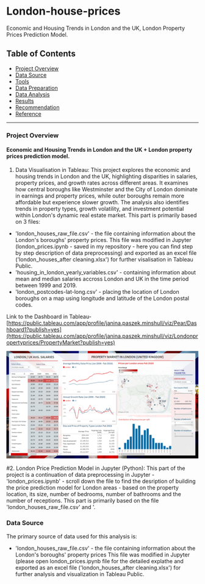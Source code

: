 # London-house-prices
Economic and Housing Trends in London and the UK, London Property Prices Prediction Model.

## Table of Contents

- [Project Overview](#project-overview)
- [Data Source](#data-source)
- [Tools](#tools)
- [Data Preparation](#data-preparation)
- [Data Analysis](#data-analysis)
- [Results](#results)
- [Recommendation](#recommendation)
- [Reference](#reference)

---

### Project Overview
#### Economic and Housing Trends in London and the UK + London property prices prediction model.

1. Data Visualisation in Tableau:
This project explores the economic and housing trends in London and the UK, highlighting disparities in salaries, property prices, and growth rates across different areas. It examines how central boroughs like Westminster and the City of London dominate in earnings and property prices, while outer boroughs remain more affordable but experience slower growth. The analysis also identifies trends in property types, growth volatility, and investment potential within London's dynamic real estate market. This part is primarily based on 3 files:
  -  'london_houses_raw_file.csv' - the file containing information about the London's boroughs' property prices. This file was modified in Jupyter (london_prices.ipynb - saved in my repository - here you can find step by step description of data preprocessing) and exported as an excel file ('london_houses_after cleaning.xlsx') for further visalisation in Tableau Public.
  - 'housing_in_london_yearly_variables.csv' - containing information about mean and median salaries accross London and UK in the time period between 1999 and 2019.
  - 'london_postcodes-lat-long.csv' - placing the location of London boroughs on a map using longitude and latitude of the London postal codes.

Link to the Dashboard in Tableau- [https://public.tableau.com/app/profile/janina.paszek.minshull/viz/Pear/Dashboard1?publish=yes](https://public.tableau.com/app/profile/janina.paszek.minshull/viz/Londonpropertyprices/PropertyMarket?publish=yes)

![london-house-prices-dashboard](https://github.com/NinPasMin/London-house-prices/blob/main/London%20house%20prices%20Tableau%20dashboard.PNG?raw=true)

#2. London Price Prediction Model in Jupyter (Python):
This part of the project is a continuation of data preprocessing in Jupyter - 'london_prices.ipynb' - scroll down the file to find the desription of building the price prediction model for London areas - based on the property location, its size, number of bedrooms, number of bathrooms and the number of receptions. This part is primarily based on the file 'london_houses_raw_file.csv' and '.


### Data Source

The primary source of data used for this analysis is:
- 'london_houses_raw_file.csv' - the file containing information about the London's boroughs' property prices This file was modified in Jupyter (please open london_prices.ipynb file for the detailed explathe  and exported as an excel file ('london_houses_after cleaning.xlsx') for further analysis and visualization in Tableau Public.
